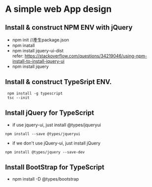 # A simple web App design 
## Install & construct NPM ENV with jQuery
- npm init //產生package.json
- npm inatall
- npm install jquery-ui-dist <br>
refer: https://stackoverflow.com/questions/34219046/using-npm-install-to-install-jquery-ui
- npm install jquery

## Install & construct TypeSript ENV.
```
 npm install -g typescript
 tsc --init
```

## Install jQuery for TypeScript
- if use jquery-ui, just install @types/jqueryui
```
npm install --save @types/jqueryui
```
- if we don't use jQuery-ui, just install jQuery
```
npm install @types/jquery --save-dev
```

## Install BootStrap for TypeScript
- npm install -D @types/bootstrap